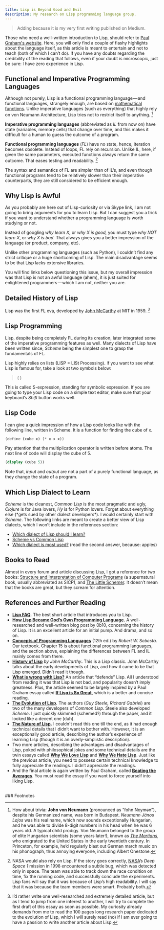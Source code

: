 ```yaml
---
title: Lisp is Beyond Good and Evil
description: My research on Lisp programming language group.
---
```


> Adding because it is my very first writing published on Medium.

Those who need a well-written introduction to Lisp, should refer to [Paul Graham's website](http://www.paulgraham.com/lisp.html). Here, you will only find a couple of flashy highlights about the language itself, as this article is meant to entertain and not to teach (both of which I can’t do). If you have any doubts regarding the credibility of the reading that follows, even if your doubt is microscopic, just be sure: I have zero experience in Lisp.

## Functional and Imperative Programming Languages

Although not purely, Lisp is a functional programming language — and functional languages, strangely enough, are based on [mathematical functions](https://en.wikipedia.org/wiki/Function_%28mathematics%29#:~:text=In%20mathematics%2C%20a%20function%20is,real%20numbers%20to%20real%20numbers.). Unlike imperative languages (such as everything) that highly rely on von Neumann Architecture, Lisp tries not to restrict itself to anything. [^1]

**Imperative programming languages** (abbreviated as _IL_ from now on) have state (variables, memory cells) that change over time, and this makes it difficult for a human to guess the outcome of a program.

**Functional programming languages** (_FL_) have no state, hence, iteration becomes obsolete. Instead of loops, FL rely on recursion. Unlike IL, here, if given the same parameters, executed functions always return the same outcome. That eases testing and readability. [^2]

The syntax and semantics of FL are simpler than of IL’s, and even though functional programs tend to be relatively slower than their imperative counterparts, they are still considered to be efficient enough.

## Why Lisp is Awful

As you probably are here out of Lisp-curiosity or via Skype link, I am not going to bring arguments for you to learn Lisp. But I can suggest you a trick if you want to understand whether a programming language is worth studying or not.

Instead of googling _why learn X_, or _why X is good,_ you must type _why NOT learn X_, or _why X is bad._ That always gives you a better impression of the language (or product, company, etc).

Unlike other programming languages (such as Python), I couldn’t find any strict critique or a huge shortcoming of Lisp. The main disadvantage seems to be that Lisp lacks extensive libraries.

You will find links below questioning this issue, but my overall impression was that Lisp is not an awful language (ahem), it is just suited for enlightened programmers — which I am not, neither you are.

## Detailed History of Lisp

Lisp was the first FL eva, developed by [John McCarthy](http://jmc.stanford.edu/index.html) at MIT in 1959. [^3]

## Lisp Programming

Lisp, despite being completely FL during its creation, later integrated some of the imperative programming features as well. Many dialects of Lisp have been written since, _Scheme_ being the simplest one to grasp the fundamentals of FL.

Lisp highly relies on lists (LISP = LISt Processing). If you want to see what Lisp is famous for, take a look at two symbols below:

> ( )

This is called S-expression, standing for symbolic expression. If you are going to type your Lisp code on a simple text editor, make sure that your keyboard’s _Shift_ button works well.

## Lisp Code

I can give a quick impression of how a Lisp code looks like with the following line, written in Scheme. It is a function for finding the cube of x.

```scheme
(define (cube x) (* x x x))
```

Pay attention that the multiplication operator is written before atoms. The next line of code will display the cube of 5.

```scheme
(display (cube 5))
```

Note that, _input_ and _output_ are not a part of a purely functional language, as they change the state of a program.

## Which Lisp Dialect to Learn

_Scheme_ is the cleanest, _Common Lisp_ is the most pragmatic and ugly, _Clojure_ is for Java lovers, _Hy_ is for Python lovers. Forget about everything else (\*gets sued by other dialect developers\*). I would certainly start with _Scheme_. The following links are meant to create a better view of Lisp dialects, which I won’t include in the references section:

*   [Which dialect of Lisp should I learn?](https://stackoverflow.com/questions/1007250/which-dialect-of-lisp-should-i-learn)
*   [Scheme vs Common Lisp](https://stackoverflow.com/questions/5368090/what-are-the-actual-differences-between-scheme-and-common-lisp-or-any-other-tw)
*   [Which dialect is most used?](https://softwareengineering.stackexchange.com/questions/55284/is-lisp-still-useful-in-todays-world-which-version-is-most-used#:~:text=Yes%2C%20it%20is%2C%20but%20you,with%20small%20companies%20in%20Europe.) (read the second answer, because: apples)

## Books to Read

Almost in every forum and article discussing Lisp, I got a reference for two books: [Structure and Interpretation of Computer Programs](https://mitpress.mit.edu/sites/default/files/sicp/full-text/book/book.html) (a supernatural book, usually abbreviated as SICP), and [The Little Schemer](https://mitpress.mit.edu/books/little-schemer-fourth-edition). It doesn’t mean that the books are great, but they scream for attention.

## References and Further Reading

*   [**Lisp FAQ**](http://www.paulgraham.com/lispfaq1.html)**.** The best short article that introduces you to Lisp.
*   [**How Lisp Became God’s Own Programming Language**](https://twobithistory.org/2018/10/14/lisp.html)**.** A well-researched and well-written blog post by 0b10, concerning the history of Lisp. It is an excellent article for an initial pump. And drama, and so on.
*   [**Concepts of Programming Languages**](https://www.pearson.com/us/higher-education/program/Sebesta-Pearson-e-Text-for-Concepts-of-Programming-Languages-Access-Code-Card-12th-Edition/PGM2043606.html) (12th ed.) by _Robert W. Sebesta._ Our textbook. Chapter 15 is about functional programming languages, and the section above, explaining the differences between FL and IL mainly comes from there.
*   [**History of Lisp**](http://jmc.stanford.edu/articles/lisp/lisp.pdf) _by John McCarthy_**.** This is a Lisp classic. John McCarthy talks about the early developments of Lisp, and how it came to be that Lisp emerged. Didn’t read it though.
*   [**What is wrong with Lisp?**](http://www.metamodular.com/Essays/wrong.text) An article that “defends” Lisp. All I understood from reading it was that Lisp is not bad, and popularity doesn’t imply greatness. Plus, the article seemed to be largely inspired by a Paul Graham essay called [**If Lisp is So Great**](http://www.paulgraham.com/iflisp.html), which is a better and concise reading.
*   [**The Evolution of Lisp**](https://www.dreamsongs.com/Files/HOPL2-Uncut.pdf)**.** The authors (_Guy Steele, Richard Gabriel_) are two of the many developers of _Common Lisp_. Steele also developed _Scheme_. I just quickly skimmed (schemed?) through the paper, and it looked like a decent one (duh).
*   [**The Nature of Lisp**](http://www.defmacro.org/ramblings/lisp.html)**.** I couldn't read this one till the end, as it had enough technical details that I didn’t want to bother with. However, it is an exceptionally good article, describing the author’s experience of learning Lisp (though it is an overly-simplistic description).
*   Two more articles, describing the advantages and disadvantages of Lisp, poked with philosophical jokes and some technical details are the twin essays called [**Why We Love Lisp**](https://wiki.c2.com/?WhyWeLoveLisp) and [**Why We Hate Lisp**](https://wiki.c2.com/?WhyWeHateLisp). Just like the previous article, you need to possess certain technical knowledge to fully appreciate the readings. I didn’t appreciate the readings.
*   And the final article is again written by Paul Graham, called [**Beating the Averages**](http://www.paulgraham.com/avg.html). You must read the essay if you want to force yourself into liking Lisp.

<br>
### Footnotes

[^1]: How about trivia: **John von Neumann** (pronounced as “fohn Noymən”), despite his Germanized name, was born in Budapest. _Neumann János Lajos_ was his real name, which now sounds exceptionally Hungarian, and he was able to divide 8-digit numbers in his head when he was 6 years old. A typical child prodigy. Von Neumann belonged to the group of elite Hungarian scientists (some years later!), known as [_The Martians_](https://en.wikipedia.org/wiki/The_Martians_%28scientists%29), who emigrated to the United States in the early twentieth century. In Princeton, for example, he’d regularly blast out German march music on his phonograph, thus annoying everyone, including Albert Onestone.

[^2]: NASA would also rely on Lisp. If the story goes correctly, [NASA](https://www.nasa.gov/feature/jpl/how-we-saved-the-deep-space-1-spacecraft/)’s _Deep Space 1_ mission in 1998 encountered a subtle bug, which was detected only in space. The team was able to track down the race condition on time, fix the running code, and successfully conclude the experiments. Lisp fans will say that it was because of Lisp’s high readability. I will say that it was because the team members were smart. Probably both.

[^3]: I’d rather write one well-researched and extremely detailed article, but as I tend to jump from one interest to another, I will try to complete the first draft of this essay as soon as possible. My curiosity already demands from me to read the 100 pages long research paper dedicated to the evolution of Lisp, which I will surely read (no) if I am ever going to have a passion to write another article about Lisp.